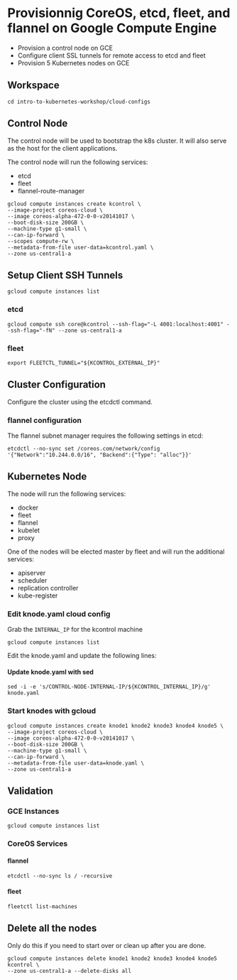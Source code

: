 # Provisionnig CoreOS, etcd, fleet, and flannel on Google Compute Engine

* Provision a control node on GCE
* Configure client SSL tunnels for remote access to etcd and fleet
* Provision 5 Kubernetes nodes on GCE

## Workspace

```
cd intro-to-kubernetes-workshop/cloud-configs
```

## Control Node

The control node will be used to bootstrap the k8s cluster. It will also serve as the host for the client applications.

The control node will run the following services:

  * etcd
  * fleet
  * flannel-route-manager

```
gcloud compute instances create kcontrol \
--image-project coreos-cloud \
--image coreos-alpha-472-0-0-v20141017 \
--boot-disk-size 200GB \
--machine-type g1-small \
--can-ip-forward \
--scopes compute-rw \
--metadata-from-file user-data=kcontrol.yaml \
--zone us-central1-a
```

## Setup Client SSH Tunnels

```
gcloud compute instances list
```

### etcd

```
gcloud compute ssh core@kcontrol --ssh-flag="-L 4001:localhost:4001" --ssh-flag="-fN" --zone us-central1-a
```

### fleet

```
export FLEETCTL_TUNNEL="${KCONTROL_EXTERNAL_IP}"
```

## Cluster Configuration

Configure the cluster using the etcdctl command.

### flannel configuration

The flannel subnet manager requires the following settings in etcd:

```
etcdctl --no-sync set /coreos.com/network/config '{"Network":"10.244.0.0/16", "Backend":{"Type": "alloc"}}'
```


## Kubernetes Node

The node will run the following services:

  * docker
  * fleet
  * flannel
  * kubelet
  * proxy

One of the nodes will be elected master by fleet and will run the additional services:

  * apiserver
  * scheduler
  * replication controller
  * kube-register

### Edit knode.yaml cloud config

Grab the `INTERNAL_IP` for the kcontrol machine

```
gcloud compute instances list
```

Edit the knode.yaml and update the following lines:

#### Update knode.yaml with sed

```
sed -i -e 's/CONTROL-NODE-INTERNAL-IP/${KCONTROL_INTERNAL_IP}/g' knode.yaml
```

### Start knodes with gcloud

```
gcloud compute instances create knode1 knode2 knode3 knode4 knode5 \
--image-project coreos-cloud \
--image coreos-alpha-472-0-0-v20141017 \
--boot-disk-size 200GB \
--machine-type g1-small \
--can-ip-forward \
--metadata-from-file user-data=knode.yaml \
--zone us-central1-a
```

## Validation

### GCE Instances

```
gcloud compute instances list
```

### CoreOS Services

#### flannel

```
etcdctl --no-sync ls / -recursive
```

#### fleet

```
fleetctl list-machines
```

## Delete all the nodes

Only do this if you need to start over or clean up after you are done.

```
gcloud compute instances delete knode1 knode2 knode3 knode4 knode5 kcontrol \
--zone us-central1-a --delete-disks all
```
